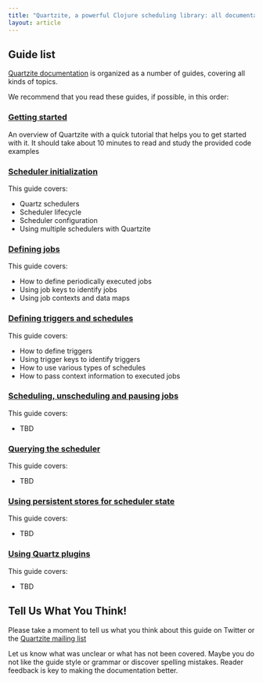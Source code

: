 ```yaml
---
title: "Quartzite, a powerful Clojure scheduling library: all documentation guides"
layout: article
---
```


## Guide list

[Quartzite documentation](https://github.com/clojurewerkz/quartzite.docs) is organized as a number of guides, covering all kinds of topics.

We recommend that you read these guides, if possible, in this order:


###  [Getting started](/articles/getting_started.html)

An overview of Quartzite with a quick tutorial that helps you to get started with it. It should take about
10 minutes to read and study the provided code examples

### [Scheduler initialization](/articles/scheduler.html)

This guide covers:

 * Quartz schedulers
 * Scheduler lifecycle
 * Scheduler configuration
 * Using multiple schedulers with Quartzite


### [Defining jobs](/articles/jobs.html)

This guide covers:

 * How to define periodically executed jobs
 * Using job keys to identify jobs
 * Using job contexts and data maps


### [Defining triggers and schedules](/articles/triggers.html)

This guide covers:

 * How to define triggers
 * Using trigger keys to identify triggers
 * How to use various types of schedules
 * How to pass context information to executed jobs


### [Scheduling, unscheduling and pausing jobs](/articles/unscheduling_and_pausing.html)

This guide covers:

 * TBD

### [Querying the scheduler](/articles/querying.html)

This guide covers:

 * TBD


### [Using persistent stores for scheduler state](/articles/persistent_quartz_stores.html)

This guide covers:

 * TBD


### [Using Quartz plugins](/articles/quartz_plugins.html)

This guide covers:

 * TBD



## Tell Us What You Think!

Please take a moment to tell us what you think about this guide on Twitter or the [Quartzite mailing list](https://groups.google.com/forum/#!forum/clojure-quartz)

Let us know what was unclear or what has not been covered. Maybe you do not like the guide style or grammar or discover spelling mistakes. Reader feedback is key to making the documentation better.
